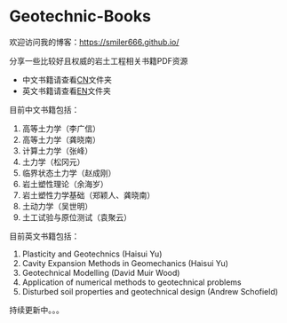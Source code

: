 

# Geotechnic-Books

欢迎访问我的博客：https://smiler666.github.io/

分享一些比较好且权威的岩土工程相关书籍PDF资源

- 中文书籍请查看[CN](/CN/)文件夹
- 英文书籍请查看[EN](/EN/)文件夹

目前中文书籍包括：

1. 高等土力学（李广信）
1. 高等土力学（龚晓南）
1. 计算土力学（张峰）
1. 土力学（松冈元）
1. 临界状态土力学（赵成刚）
2. 岩土塑性理论（余海岁）
3. 岩土塑性力学基础（郑颖人、龚晓南）
3. 土动力学（吴世明）
3. 土工试验与原位测试（袁聚云）

目前英文书籍包括：

1. Plasticity and Geotechnics (Haisui Yu)
2. Cavity Expansion Methods in Geomechanics (Haisui Yu)
2. Geotechnical Modelling (David Muir Wood)
2. Application of numerical methods to geotechnical problems
2. Disturbed soil properties and geotechnical design (Andrew Schofield)

持续更新中。。。

